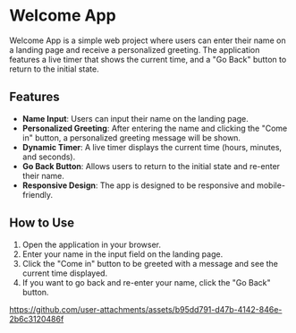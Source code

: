 # Welcome App

Welcome App is a simple web project where users can enter their name on a landing page and receive a personalized greeting. The application features a live timer that shows the current time, and a "Go Back" button to return to the initial state.

## Features

- **Name Input**: Users can input their name on the landing page.
- **Personalized Greeting**: After entering the name and clicking the "Come in" button, a personalized greeting message will be shown.
- **Dynamic Timer**: A live timer displays the current time (hours, minutes, and seconds).
- **Go Back Button**: Allows users to return to the initial state and re-enter their name.
- **Responsive Design**: The app is designed to be responsive and mobile-friendly.

## How to Use

1. Open the application in your browser.
2. Enter your name in the input field on the landing page.
3. Click the "Come in" button to be greeted with a message and see the current time displayed.
4. If you want to go back and re-enter your name, click the "Go Back" button.



https://github.com/user-attachments/assets/b95dd791-d47b-4142-846e-2b6c3120486f

